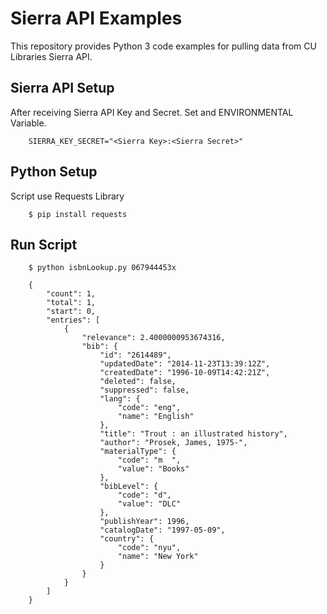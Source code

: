 # Sierra API Examples
This repository provides Python 3 code examples for pulling data from CU Libraries Sierra API.

## Sierra API Setup

After receiving Sierra API Key and Secret. Set and ENVIRONMENTAL Variable.

        SIERRA_KEY_SECRET="<Sierra Key>:<Sierra Secret>"

## Python Setup
Script use Requests Library

        $ pip install requests


## Run Script

        $ python isbnLookup.py 067944453x
        
        {
            "count": 1,
            "total": 1,
            "start": 0,
            "entries": [
                {
                    "relevance": 2.4000000953674316,
                    "bib": {
                        "id": "2614489",
                        "updatedDate": "2014-11-23T13:39:12Z",
                        "createdDate": "1996-10-09T14:42:21Z",
                        "deleted": false,
                        "suppressed": false,
                        "lang": {
                            "code": "eng",
                            "name": "English"
                        },
                        "title": "Trout : an illustrated history",
                        "author": "Prosek, James, 1975-",
                        "materialType": {
                            "code": "m  ",
                            "value": "Books"
                        },
                        "bibLevel": {
                            "code": "d",
                            "value": "DLC"
                        },
                        "publishYear": 1996,
                        "catalogDate": "1997-05-09",
                        "country": {
                            "code": "nyu",
                            "name": "New York"
                        }
                    }
                }
            ]
        }
